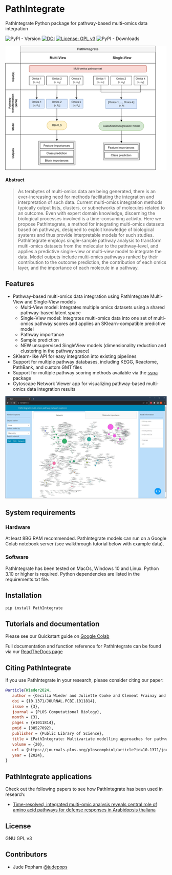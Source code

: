 # PathIntegrate
PathIntegrate Python package for pathway-based multi-omics data integration

![PyPI - Version](https://img.shields.io/pypi/v/PathIntegrate)
[![DOI](https://zenodo.org/badge/DOI/10.5281/zenodo.14060723.svg)](https://doi.org/10.5281/zenodo.14060723)
[![License: GPL v3](https://img.shields.io/badge/License-GPLv3-blue.svg)](https://www.gnu.org/licenses/gpl-3.0)
![PyPI - Downloads](https://img.shields.io/pypi/dm/pathintegrate)


![PathIntegrate graphical abstract](ModellingFrameworks_white.png "PathIntegrate graphical abstract")

#### Abstract
>As terabytes of multi-omics data are being generated, there is an ever-increasing need for methods facilitating the integration and interpretation of such data. Current multi-omics integration methods typically output lists, clusters, or subnetworks of molecules related to an outcome. Even with expert domain knowledge, discerning the biological processes involved is a time-consuming activity. Here we propose PathIntegrate, a method for integrating multi-omics datasets based on pathways, designed to exploit knowledge of biological systems and thus provide interpretable models for such studies. PathIntegrate employs single-sample pathway analysis to transform multi-omics datasets from the molecular to the pathway-level, and applies a predictive single-view or multi-view model to integrate the data. Model outputs include multi-omics pathways ranked by their contribution to the outcome prediction, the contribution of each omics layer, and the importance of each molecule in a pathway. 

## Features
- Pathway-based multi-omics data integration using PathIntegrate Multi-View and Single-View models
    - Multi-View model: Integrates multiple omics datasets using a shared pathway-based latent space
    - Single-View model: Integrates multi-omics data into one set of multi-omics pathway scores and applies an SKlearn-compatible predictive model
    - Pathway importance
    - Sample prediction
    - NEW unsupervised SingleView models (dimensionality reduction and clustering in the pathway space)
- SKlearn-like API for easy integration into existing pipelines
- Support for multiple pathway databases, including KEGG, Reactome, PathBank, and custom GMT files 
- Support for multiple pathway scoring methods available via the [sspa](https://github.com/cwieder/py-ssPA) package
- Cytoscape Network Viewer app for visualizing pathway-based multi-omics data integration results

![PathIntegrate Cytoscape app](App_network_view.JPG "Network viewer")

## System requirements
### Hardware
At least 8BG RAM recommended. PathIntegrate models can run on a Google Colab notebook server (see walkthrough tutorial below with example data).

### Software
PathIntegrate has been tested on MacOs, Windows 10 and Linux. Python 3.10 or higher is required. Python dependencies are listed in the requirements.txt file.

## Installation
```bash
pip install PathIntegrate
```

## Tutorials and documentation
Please see our Quickstart guide on [Google Colab](https://colab.research.google.com/drive/1MmGJp8I4JaIgFGNihYjaa4KJqYTGzdtv?usp=sharing)

Full documentation and function reference for PathIntegrate can be found via our [ReadTheDocs page](https://cwieder.github.io/PathIntegrate/)

## Citing PathIntegrate
If you use PathIntegrate in your research, please consider citing our paper:
```bibtex
@article{Wieder2024,
   author = {Cecilia Wieder and Juliette Cooke and Clement Frainay and Nathalie Poupin and Russell Bowler and Fabien Jourdan and Katerina J. Kechris and Rachel P.J. Lai and Timothy Ebbels},
   doi = {10.1371/JOURNAL.PCBI.1011814},
   issue = {3},
   journal = {PLOS Computational Biology},
   month = {3},
   pages = {e1011814},
   pmid = {38527092},
   publisher = {Public Library of Science},
   title = {PathIntegrate: Multivariate modelling approaches for pathway-based multi-omics data integration},
   volume = {20},
   url = {https://journals.plos.org/ploscompbiol/article?id=10.1371/journal.pcbi.1011814},
   year = {2024},
}
```

## PathIntegrate applications
Check out the following papers to see how PathIntegrate has been used in research:
- [Time-resolved, integrated multi-omic analysis reveals central role of amino acid pathways for defense responses in Arabidopsis thaliana](https://www.biorxiv.org/content/10.1101/2024.08.27.609849v1.full)

## License
GNU GPL v3

## Contributors
- Jude Popham @[judepops](https://github.com/judepops)